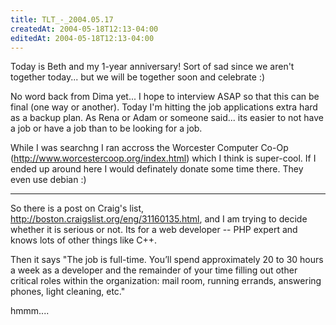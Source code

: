 ```yaml
---
title: TLT_-_2004.05.17
createdAt: 2004-05-18T12:13-04:00
editedAt: 2004-05-18T12:13-04:00
---
```


Today is Beth and my 1-year anniversary! Sort of sad since we aren't together today... but we will be together soon and celebrate :)

No word back from Dima yet... I hope to interview ASAP so that this can be final (one way or another). Today I'm hitting the job applications extra hard as a backup plan. As Rena or Adam or someone said... its easier to not have a job or have a job than to be looking for a job.

While I was searchng I ran accross the Worcester Computer Co-Op (http://www.worcestercoop.org/index.html) which I think is super-cool. If I ended up around here I would definately donate some time there. They even use debian :)

----

So there is a post on Craig's list, http://boston.craigslist.org/eng/31160135.html, and I am trying to decide whether it is serious or not. Its for a web developer -- PHP expert and knows lots of other things like C++.

Then it says "The job is full-time. You’ll spend approximately 20 to 30 hours a week as a developer and the remainder of your time filling out other critical roles within the organization: mail room, running errands, answering phones, light cleaning, etc."

hmmm....

